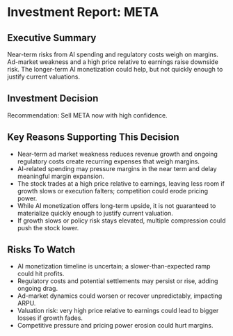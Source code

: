 # Investment Report: META
## Executive Summary
Near-term risks from AI spending and regulatory costs weigh on margins. Ad-market weakness and a high price relative to earnings raise downside risk. The longer-term AI monetization could help, but not quickly enough to justify current valuations.

## Investment Decision
Recommendation: Sell META now with high confidence.

## Key Reasons Supporting This Decision
- Near-term ad market weakness reduces revenue growth and ongoing regulatory costs create recurring expenses that weigh margins.
- AI-related spending may pressure margins in the near term and delay meaningful margin expansion.
- The stock trades at a high price relative to earnings, leaving less room if growth slows or execution falters; competition could erode pricing power.
- While AI monetization offers long-term upside, it is not guaranteed to materialize quickly enough to justify current valuation.
- If growth slows or policy risk stays elevated, multiple compression could push the stock lower.

## Risks To Watch
- AI monetization timeline is uncertain; a slower-than-expected ramp could hit profits.
- Regulatory costs and potential settlements may persist or rise, adding ongoing drag.
- Ad-market dynamics could worsen or recover unpredictably, impacting ARPU.
- Valuation risk: very high price relative to earnings could lead to bigger losses if growth fades.
- Competitive pressure and pricing power erosion could hurt margins.